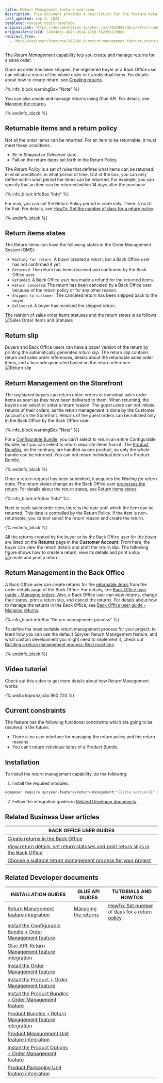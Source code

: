 ```yaml
---
title: Return Management feature overview
description: This document provides a description for the feature Return Management in the Spryker Commerce OS.
last_updated: Sep 2, 2021
template: concept-topic-template
originalLink: https://documentation.spryker.com/2021080/docs/return-management-feature-overview
originalArticleId: 74024d01-461c-4514-a158-fb22bb729dde
redirect_from:
  - /docs/scos/user/features/202108.0/return-management-feature-overview/return-management-feature-overview.html
---
```


The *Return Management* capability lets you create and manage returns for a sales order.

Once an order has been shipped, the registered buyer or a Back Office user can initiate a return of the whole order or its individual items. For details about how to create return, see [Creating returns](/docs/pbc/all/order-management-system/{{page.version}}/base-shop/manage-in-the-back-office/orders/create-returns.html).

{% info_block warningBox "Note" %}

You can also create and manage returns using Glue API. For details, see [Manging the returns](/docs/pbc/all/return-management/{{page.version}}/base-shop/manage-using-glue-api/glue-api-manage-returns.html).

{% endinfo_block %}

## Returnable items and a return policy

Not all the order items can be returned. For an item to be returnable, it must meet these conditions:

* Be in *Shipped* or *Delivered* state.
* Fall on the return dates set forth in the Return Policy.

The *Return Policy* is a set of rules that defines what items can be returned: in what conditions, in what period of time. Out of the box, you can only define within what period the items can be returned. For example, you can specify that an item can be returned within 14 days after the purchase.

{% info_block infoBox "Info" %}

For now, you can set the Return Policy period in code only. There is no UI for that. For details, see [HowTo: Set the number of days for a return policy](/docs/pbc/all/return-management/{{page.version}}/base-shop/set-number-of-days-for-a-return-policy.html).

{% endinfo_block %}

## Return items states

The Return items can have the following states in the Order Management System (OMS):

* `Waiting for return`. A buyer created a return, but a Back Office user has not confirmed it yet.
* `Returned`. The return has been received and confirmed by the Back Office user.
* `Refunded`. A Back Office user has made a refund for the returned items.
* `Return Canceled`. The return has been canceled by a Back Office user because of the return policy or for any other reason.
* `Shipped to customer`. The canceled return has been shipped back to the buyer.
* `Delivered`. A buyer has received the shipped return.
<!---
{% info_block infoBox "Return states on the Storefront" %}

The preceding states are the default ones in the OMS. You can display them as they are on the Storefront as well, or name the states differently for the Storefront users. For details about how to give custom names to the return states on the Storefront, see *Display Custom Names for Order Item States on the Storefront*.

{% endinfo_block %}
-->

The relation of sales order items statuses and the return states is as follows:
![Sales Order Items and Statuses](https://confluence-connect.gliffy.net/embed/image/cebbb529-19b7-4623-bd6d-ef2b30fe97a9.png?utm_medium=live&utm_source=custom)

## Return slip

Buyers and Back Office users can have a paper version of the return by printing the automatically generated *return slip*. The return slip contains return and sales order references, details about the returnable sales order items, and a barcode generated based on the return reference.
![Return slip](https://spryker.s3.eu-central-1.amazonaws.com/docs/Features/Order+Management/Return+Management/Return+Management+Feature+Overview/print-return-slip.png)

## Return Management on the Storefront

The *registered buyers* can return entire orders or individual sales order items as soon as they have been delivered to them. When returning, the buyers can select or enter a return reason.
The *guest users* can not initiate returns of their orders, as the return management is done by the Customer Account on the Storefront. Returns of the guest orders can be initiated only in the Back Office by the Back Office user.

{% info_block warningBox "Note" %}

For a [Configurable Bundle](/docs/pbc/all/product-information-management/{{page.version}}/base-shop/feature-overviews/configurable-bundle-feature-overview.html), you can’t select to return an entire Configurable Bundle, but you can select to return separate items from it.
The [Product Bundles](/docs/pbc/all/product-information-management/{{page.version}}/base-shop/feature-overviews/product-bundles-feature-overview.html), on the contrary, are handled as one product, so only the whole bundle can be returned. You can not return individual items of a Product Bundle.

{% endinfo_block %}

Once a return request has been submitted, it acquires the *Waiting for return* state. The return states change as the Back Office user [processes the return](/docs/pbc/all/order-management-system/{{page.version}}/base-shop/manage-in-the-back-office/orders/create-returns.html). For details about the return states, see [Return items states](/docs/pbc/all/return-management/{{page.version}}/base-shop/manage-in-the-back-office/manage-returns.html).

{% info_block infoBox "Info" %}

Next to each sales order item, there is the date until which the item can be returned. This date is controlled by the Return Policy. If the item is non-returnable, you cannot select the return reason and create the return.

{% endinfo_block %}

All the returns created by the buyer or by the Back Office user for the buyer are listed on the **Returns** page in the **Customer Account**. From here, the buyer can view the return details and print the return slip.
The following figure shows how to create a return, view its details and print a slip:
![create and print a return](https://spryker.s3.eu-central-1.amazonaws.com/docs/Features/Order+Management/Return+Management/Return+Management+Feature+Overview/create-and-print-a-return.gif)

## Return Management in the Back Office

A Back Office user can create returns for the [returnable items](#returnable-items-and-a-return-policy) from the order details page of the Back Office. For details, see [Back Office user guide - Managing orders](/docs/pbc/all/order-management-system/{{page.version}}/base-shop/manage-in-the-back-office/orders/create-returns.html). Also, a Back Office user can view returns, change their states, print a return slip, and cancel the returns. For details about how to manage the returns in the Back Office, see [Back Office user guide - Manging returns](/docs/pbc/all/return-management/{{page.version}}/base-shop/manage-in-the-back-office/manage-returns.html).

{% info_block infoBox "Return management process" %}

To define the most suitable return management process for your project, to learn how you can use the default Spryker Return Management feature, and what custom development you might need to implement it, check out [Building a return management process: Best practices](/docs/pbc/all/return-management/{{page.version}}/base-shop/build-a-return-management-process-best-practices.html).

{% endinfo_block %}


## Video tutorial

Check out this video to get more details about how Return Management works:

{% wistia kqxwnzjo3o 960 720 %}

## Current constraints

The feature has the following functional constraints which are going to be resolved in the future:

* There is no user interface for managing the return policy and the return reasons.
* You can’t return individual items of a Product Bundle.

## Installation

To install the return management capability, do the following:

1. Install the required modules:

```bash
composer require spryker-feature/return-management:"{{site.version}}" spryker/sales-returns-rest-api:"{{site.version}}" spryker/barcode:"^1.1.1" --update-with-dependencies
```

2. Follow the integration guides in [Related Developer documents](#related-developer-documents).

## Related Business User articles

|BACK OFFICE USER GUIDES|
|---|
| [Create returns in the Back Office](/docs/pbc/all/order-management-system/{{page.version}}/base-shop/manage-in-the-back-office/orders/create-returns.html)  |
| [View return details, set return statuses and print return slips in the Back Office](/docs/pbc/all/return-management/{{page.version}}/base-shop/manage-in-the-back-office/manage-returns.html)  |
| [Choose a suitable return management process for your project](/docs/pbc/all/return-management/{{page.version}}/base-shop/build-a-return-management-process-best-practices.html)  |

## Related Developer documents

| INSTALLATION GUIDES  | GLUE API GUIDES | TUTORIALS AND HOWTOS |
|---|---|---|
| [Return Management feature integration](/docs/pbc/all/return-management/{{page.version}}/base-shop/install-and-upgrade/install-the-return-management-feature.html) | [Managing the returns](/docs/pbc/all/return-management/{{page.version}}/marketplace/glue-api-manage-marketplace-returns.html) | [HowTo: Set number of days for a return policy](/docs/pbc/all/return-management/{{page.version}}/base-shop/set-number-of-days-for-a-return-policy.html) |
| [Install the Configurable Bundle + Order Management feature](/docs/pbc/all/product-information-management/{{page.version}}/base-shop/install-and-upgrade/install-features/install-the-configurable-bundle-order-management-feature.html) |  |  |
| [Glue API: Return Management feature integration](/docs/pbc/all/return-management/{{page.version}}/base-shop/install-and-upgrade/install-the-return-management-glue-api.html) |  |  |
| [Install the Order Management feature](/docs/pbc/all/order-management-system/{{page.version}}/base-shop/install-and-upgrade/install-features/install-the-order-management-feature.html) |  |  |
| [Install the Product + Order Management feature](/docs/scos/dev/feature-integration-guides/{{page.version}}/product-order-management-feature-integration.html) |  |  |
| [Install the Product Bundles + Order Management feature](/docs/scos/dev/feature-integration-guides/{{page.version}}/product-bundles-order-management-feature-integration.html) |  |  |
| [Product Bundles + Return Management feature integration](/docs/scos/dev/feature-integration-guides/{{page.version}}/product-bundles-return-management-feature-integration.html) |  |  |
| [Product Measurement Unit feature integration](/docs/pbc/all/product-information-management/{{page.version}}/base-shop/install-and-upgrade/install-features/install-the-measurement-units-feature.html) |  |  |
| [Install the Product Options + Order Management feature](/docs/pbc/all/product-information-management/{{page.version}}/base-shop/install-and-upgrade/install-features/install-the-product-options-order-management-feature.html) |  |  |
| [Product Packaging Unit feature integration](/docs/pbc/all/product-information-management/{{page.version}}/base-shop/install-and-upgrade/install-features/install-the-packaging-units-feature.html) |  |  |
